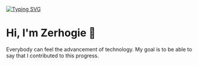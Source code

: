[![Typing SVG](https://readme-typing-svg.herokuapp.com?color=%23621FE4&size=22&width=600&height=30&lines=I+want+to+be+immortal+through+my+code+%F0%9F%92%BB)](https://git.io/typing-svg)

# Hi, I'm Zerhogie 👋

Everybody can feel the advancement of technology. My goal is to be able to say that I contributed to this progress.

<!--
**zerhogie/zerhogie** is a ✨ _special_ ✨ repository because its `README.md` (this file) appears on your GitHub profile.

Here are some ideas to get you started:

- 🔭 I’m currently working on ...
- 🌱 I’m currently learning ...
- 👯 I’m looking to collaborate on ...
- 🤔 I’m looking for help with ...
- 💬 Ask me about ...
- 📫 How to reach me: ...
- 😄 Pronouns: ...
- ⚡ Fun fact: ...
-->

